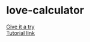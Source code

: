 # love-calculator
<div>
  <a href="https://nnmai-mabel.github.io/love-calculator/">Give it a try</a>

</div>
<div>
</div>
<a href="https://www.youtube.com/watch?v=gkby8r-3soc&ab_channel=KennyYipCoding">Tutorial link</a>
</div>
